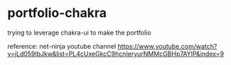 # portfolio-chakra

trying to leverage chakra-ui to make the portfolio


reference: net-ninja youtube channel
https://www.youtube.com/watch?v=jLd059lbJkw&list=PL4cUxeGkcC9hcnIeryurNMMcGBHp7AYlP&index=9
